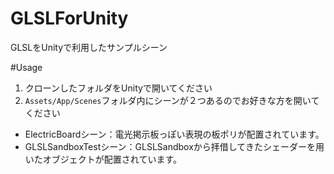 # GLSLForUnity

GLSLをUnityで利用したサンプルシーン

#Usage

1. クローンしたフォルダをUnityで開いてください
1. `Assets/App/Scenes`フォルダ内にシーンが２つあるのでお好きな方を開いてください

- ElectricBoardシーン：電光掲示板っぽい表現の板ポリが配置されています。
- GLSLSandboxTestシーン：GLSLSandboxから拝借してきたシェーダーを用いたオブジェクトが配置されています。

